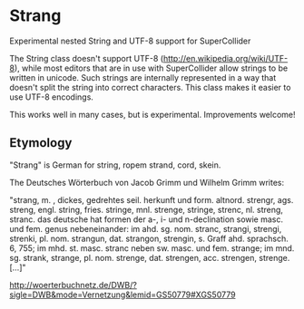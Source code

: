 # Strang
Experimental nested String and UTF-8 support for SuperCollider


The String class doesn't support UTF-8 (http://en.wikipedia.org/wiki/UTF-8), while most editors that are in use with SuperCollider allow strings to be written in unicode. Such strings are internally represented in a way that doesn't split the string into correct characters. This class makes it easier to use UTF-8 encodings.

This works well in many cases, but is experimental. Improvements welcome!

## Etymology
"Strang" is German for string, ropem strand, cord, skein.

The Deutsches Wörterbuch von Jacob Grimm und Wilhelm Grimm writes:

"strang, m. , dickes, gedrehtes seil. herkunft und form.
altnord. strengr, ags. streng, engl. string, fries. stringe, mnl. strenge, stringe, strenc, nl. streng, stranc. das deutsche hat formen der a-, i- und n-declination sowie masc. und fem. genus nebeneinander: im ahd. sg. nom. stranc, strangi, strengi, strenki, pl. nom. strangun, dat. strangon, strengin, s. Graff ahd. sprachsch. 6, 755; im mhd. st. masc. stranc neben sw. masc. und fem. strange; im mnd. sg. strank, strange, pl. nom. strenge, dat. strengen, acc. strengen, strenge. […]"

http://woerterbuchnetz.de/DWB/?sigle=DWB&mode=Vernetzung&lemid=GS50779#XGS50779


